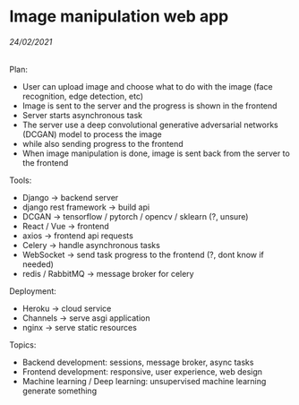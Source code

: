 # Image manipulation web app

###### 24/02/2021

Plan:

- User can upload image and choose what to do with the image (face recognition, edge detection, etc)
- Image is sent to the server and the progress is shown in the frontend
- Server starts asynchronous task
- The server use a deep convolutional generative adversarial networks (DCGAN) model to process the image
- while also sending progress to the frontend
- When image manipulation is done, image is sent back from the server to the frontend

Tools:

- Django -> backend server
- django rest framework -> build api
- DCGAN -> tensorflow / pytorch / opencv / sklearn (?, unsure)
- React / Vue -> frontend
- axios -> frontend api requests
- Celery -> handle asynchronous tasks
- WebSocket -> send task progress to the frontend (?, dont know if needed)
- redis / RabbitMQ -> message broker for celery

Deployment:

- Heroku -> cloud service
- Channels -> serve asgi application
- nginx -> serve static resources

Topics:

- Backend development: sessions, message broker, async tasks
- Frontend development: responsive, user experience, web design
- Machine learning / Deep learning: unsupervised machine learning generate something
